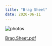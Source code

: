 ```yaml
---
title: "Brag Sheet"
date: 2020-06-11
---
```

![photos](https://user-images.githubusercontent.com/66754720/84444020-c4d47900-ac0e-11ea-871b-15e6acaf7ddd.jpg)

[Brag.Sheet.pdf](https://github.com/tzheng48/github-pages-with-jekyll/files/4767781/Brag.Sheet.pdf)
